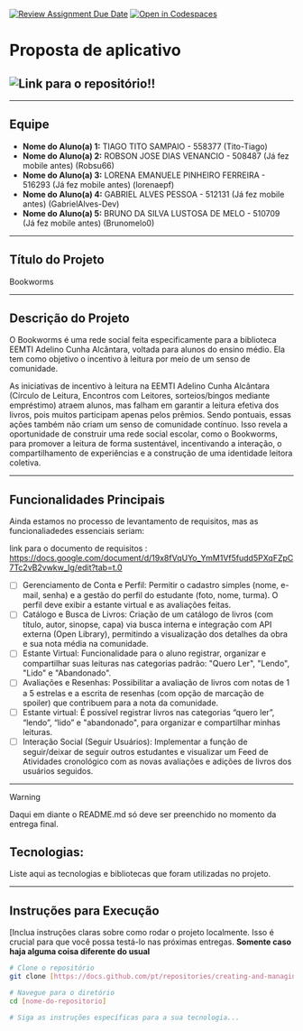[![Review Assignment Due Date](https://classroom.github.com/assets/deadline-readme-button-22041afd0340ce965d47ae6ef1cefeee28c7c493a6346c4f15d667ab976d596c.svg)](https://classroom.github.com/a/AR7CADm8)
[![Open in Codespaces](https://classroom.github.com/assets/launch-codespace-2972f46106e565e64193e422d61a12cf1da4916b45550586e14ef0a7c637dd04.svg)](https://classroom.github.com/open-in-codespaces?assignment_repo_id=20972689)
# Proposta de aplicativo

## ![Link para o repositório!!](https://github.com/Tito-Tiago/bookworms)

---

## Equipe
* **Nome do Aluno(a) 1:** TIAGO TITO SAMPAIO - 558377 (Tito-Tiago)
* **Nome do Aluno(a) 2:** ROBSON JOSE DIAS VENANCIO - 508487 (Já fez mobile antes) (Robsu66)
* **Nome do Aluno(a) 3:** LORENA EMANUELE PINHEIRO FERREIRA - 516293 (Já fez mobile antes) (lorenaepf)
* **Nome do Aluno(a) 4:** GABRIEL ALVES PESSOA - 512131 (Já fez mobile antes) (GabrielAlves-Dev)
* **Nome do Aluno(a) 5:** BRUNO DA SILVA LUSTOSA DE MELO - 510709 (Já fez mobile antes) (Brunomelo0)


---

## Título do Projeto
Bookworms

---


## Descrição do Projeto
O Bookworms é uma rede social feita especificamente para a biblioteca EEMTI Adelino Cunha Alcântara, voltada para alunos do ensino médio. Ela tem como objetivo o incentivo à leitura por meio de um senso de comunidade.

As iniciativas de incentivo à leitura na EEMTI Adelino Cunha Alcântara (Círculo de Leitura, Encontros com Leitores, sorteios/bingos mediante empréstimo) atraem alunos, mas falham em garantir a leitura efetiva dos livros, pois muitos participam apenas pelos prêmios. Sendo pontuais, essas ações também não criam um senso de comunidade contínuo. Isso revela a oportunidade de construir uma rede social escolar, como o Bookworms, para promover a leitura de forma sustentável, incentivando a interação, o compartilhamento de experiências e a construção de uma identidade leitora coletiva.

---

## Funcionalidades Principais
Ainda estamos no processo de levantamento de requisitos, mas as funcionaliadedes essenciais seriam: 

link para o documento de requisitos : https://docs.google.com/document/d/19x8fVqUYo_YmM1Vf5fudd5PXqFZpC7Tc2vB2vwkw_Ig/edit?tab=t.0

- [ ] Gerenciamento de Conta e Perfil: Permitir o cadastro simples (nome, e-mail, senha) e a gestão do perfil do estudante (foto, nome, turma). O perfil deve exibir a estante virtual e as avaliações feitas.
- [ ] Catálogo e Busca de Livros: Criação de um catálogo de livros (com título, autor, sinopse, capa) via busca interna e integração com API externa (Open Library), permitindo a visualização dos detalhes da obra e sua nota média na comunidade.
- [ ] Estante Virtual: Funcionalidade para o aluno registrar, organizar e compartilhar suas leituras nas categorias padrão: "Quero Ler", "Lendo", "Lido" e "Abandonado".
- [ ] Avaliações e Resenhas: Possibilitar a avaliação de livros com notas de 1 a 5 estrelas e a escrita de resenhas (com opção de marcação de spoiler) que contribuem para a nota da comunidade.
- [ ] Estante virtual: É possível registrar livros nas categorias “quero ler”, “lendo”, “lido” e "abandonado", para organizar e compartilhar minhas leituras.
- [ ] Interação Social (Seguir Usuários): Implementar a função de seguir/deixar de seguir outros estudantes e visualizar um Feed de Atividades cronológico com as novas avaliações e adições de livros dos usuários seguidos.
---

> [!WARNING]
> Daqui em diante o README.md só deve ser preenchido no momento da entrega final.

##  Tecnologias: 
Liste aqui as tecnologias e bibliotecas que foram utilizadas no projeto.

---

## Instruções para Execução
[Inclua instruções claras sobre como rodar o projeto localmente. Isso é crucial para que você possa testá-lo nas próximas entregas. **Somente caso haja alguma coisa diferente do usual**

```bash
# Clone o repositório
git clone [https://docs.github.com/pt/repositories/creating-and-managing-repositories/about-repositories](https://docs.github.com/pt/repositories/creating-and-managing-repositories/about-repositories)

# Navegue para o diretório
cd [nome-do-repositorio]

# Siga as instruções específicas para a sua tecnologia...
